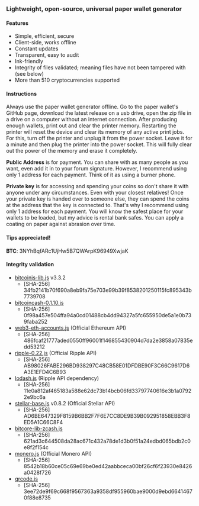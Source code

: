 ### Lightweight, open-source, universal paper wallet generator

#### Features
* Simple, efficient, secure
* Client-side, works offline
* Constant updates
* Transparent, easy to audit
* Ink-friendly
* Integrity of files validated; meaning files have not been tampered with (see below)
* More than 510 cryptocurrencies supported

#### Instructions

Always use the paper wallet generator offline. Go to the paper wallet's GitHub page, download the latest release on a usb drive, open the zip file in a drive on a computer without an internet connection. After producing enough wallets, print out and clear the printer memory. Restarting the printer will reset the device and clear its memory of any active print jobs. For this, turn off the printer and unplug it from the power socket. Leave it for a minute and then plug the printer into the power socket. This will fully clear out the power of the memory and erase it completely.

**Public Address** is for payment. You can share with as many people as you want, even add it in to your forum signature. However, I recommend using only 1 address for each payment. Think of it as using a burner phone.

**Private key** is for accessing and spending your coins so don't share it with anyone under any circumstances. Even with your closest relatives! Once your private key is handed over to someone else, they can spend the coins at the address that the key is connected to. That's why I recommend using only 1 address for each payment. You will know the safest place for your wallets to be loaded, but my advice is rental bank safes. You can apply a coating on paper against abrasion over time.

#### Tips appreciated!  
**BTC**: 3NYhBqfARc1UjHw5B7QWArpK96949XwjaK    


#### Integrity validation
* [bitcoinjs-lib.js](https://github.com/bitcoinjs/bitcoinjs-lib) v3.3.2
	* [SHA-256] 34fb2141b70f690a8eb9fa75e703e99b39f8538201250115fc895343b7739708
* [bitcoincash-0.1.10.js](https://github.com/bitcoincashjs/bitcoincashjs)
	* [SHA-256] 0f98a457e504ffa94a0cd01488cb4dd94327a5fc655950de5a1e0b739faba252
* [web3-eth-accounts.js](https://github.com/ethereum/web3.js) (Official Ethereum API)
	* [SHA-256] 486fcaf21777aded0550ff96001f146855430904d7da2e3858a07835edd53212
* [ripple-0.22.js](https://github.com/ripple/ripple-lib/releases) (Official Ripple API)
	* [SHA-256] AB98026FABE296BD938297C48CB58E01DFDBE90F3C66C9617D6A3E1EFD4C6B93
* [lodash.js](https://github.com/lodash/lodash) (Ripple API dependency)
	* [SHA-256] 11e0a812af465183a588e62dc73b14bcb06fd33797740616e3b1a07922e9bc6a
* [stellar-base.js](https://github.com/stellar/bower-js-stellar-base) v0.8.2 (Official Stellar API)
	* [SHA-256] AD6BE647329F8159B6BB2F7F6E7CC8DE9B39B092951858EBB3F8ED5A1C66C8F4
* [bitcore-lib-zcash.js](https://github.com/bitmex/zcash-bitcore-lib)
	* [SHA-256] 621ad3c644508da28ac671c432a78de1d3b0f51a24edbd065bdb2c0e8f2f154c
* [monero.js](https://github.com/monero-project/monero) (Official Monero API)
	* [SHA-256] 8542b18b60ce05c69e69be0ed42aabbceca00bf26cf6f23930e8426a0428f726
* [qrcode.js](https://github.com/davidshimjs/qrcodejs)
	* [SHA-256] 3ee72de9f69c668f9567363a9358df955960bae9000d9ebd66414670f88e8735
